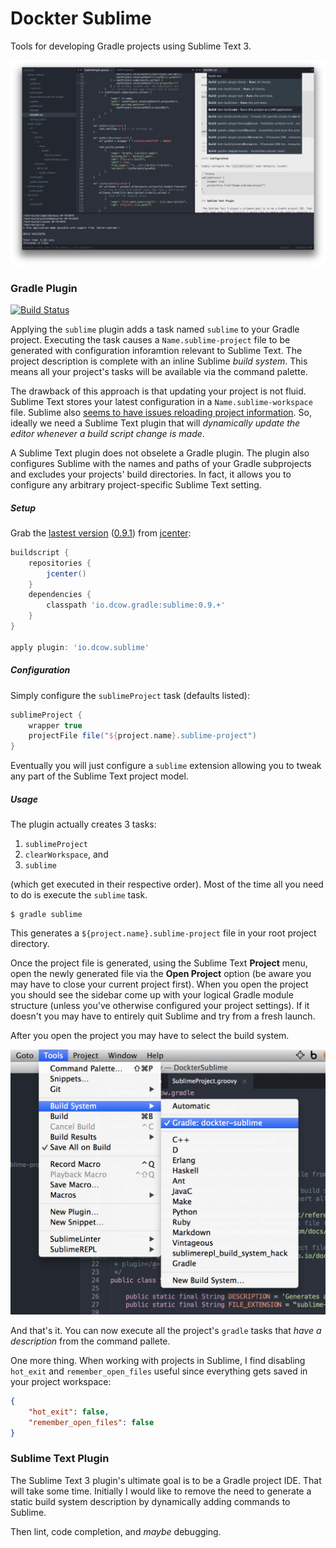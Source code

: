 # Dockter Sublime

Tools for developing Gradle projects using Sublime Text 3.

![Workspace](assets/inception.png)

### Gradle Plugin

[![Build Status][2]][1] 

[1]: https://travis-ci.org/dcow/dockter-sublime
[2]: https://travis-ci.org/dcow/dockter-sublime.svg?branch=master

Applying the `sublime` plugin adds a task named `sublime` to your Gradle project. Executing the task causes a `Name.sublime-project` file to be generated with configuration inforamtion relevant to Sublime Text. The project description is complete with an inline Sublime *build system*. This means all your project's tasks will be available via the command palette.

The drawback of this approach is that updating your project is not fluid. Sublime Text stores your latest configuration in a `Name.sublime-workspace` file. Sublime also [seems to have issues reloading project information][3]. So, ideally we need a Sublime Text plugin that will *dynamically update the editor whenever a build script change is made*.

A Sublime Text plugin does not obselete a Gradle plugin. The plugin also configures Sublime with the names and paths of your Gradle subprojects and excludes your projects' build directories. In fact, it allows you to configure any arbitrary project-specific Sublime Text setting. 

[3]: https://www.sublimetext.com/forum/viewtopic.php?f=2&t=5342#p37042 

##### Setup

Grab the [lastest version][4] ([0.9.1][5]) from [jcenter][6]:

```Groovy
buildscript {
    repositories {
        jcenter()
    }
    dependencies {
        classpath 'io.dcow.gradle:sublime:0.9.+'
    }
}

apply plugin: 'io.dcow.sublime'
```

[4]: https://bintray.com/dcow/maven/sublime/view
[5]: https://bintray.com/dcow/maven/sublime/0.9.1/view
[6]: https://bintray.com/bintray/jcenter

##### Configuration

Simply configure the `sublimeProject` task (defaults listed):

```Groovy
sublimeProject {
    wrapper true
    projectFile file("${project.name}.sublime-project")
}
```

Eventually you will just configure a `sublime` extension allowing you to tweak any part of the Sublime Text project model.

##### Usage 

The plugin actually creates 3 tasks:

1. `sublimeProject`
2. `clearWorkspace`, and
3. `sublime`

(which get executed in their respective order). Most of the time all you need to do is execute the `sublime` task.

    $ gradle sublime

This generates a `${project.name}.sublime-project` file in your root project directory.

Once the project file is generated, using the Sublime Text **Project** menu, open the newly generated file via the **Open Project** option (be aware you may have to close your current project first). When you open the project you should see the sidebar come up with your logical Gradle module structure (unless you've otherwise configured your project settings). If it doesn't you may have to entirely quit Sublime and try from a fresh launch. 

After you open the project you may have to select the build system.

![Tools > Build System > Gradle: project-name](assets/usage-build-system.png "Fig. Select build system")

And that's it. You can now execute all the project's `gradle` tasks that *have a description* from the command pallete.

One more thing. When working with projects in Sublime, I find disabling `hot_exit` and `remember_open_files` useful since everything gets saved in your project workspace:

```json
{
    "hot_exit": false,
    "remember_open_files": false
}
```

### Sublime Text Plugin

 The Sublime Text 3 plugin's ultimate goal is to be a Gradle project IDE. That will take some time. Initially I would like to remove the need to generate a static build system description by dynamically adding commands to Sublime.

 Then lint, code completion, and *maybe* debugging.
